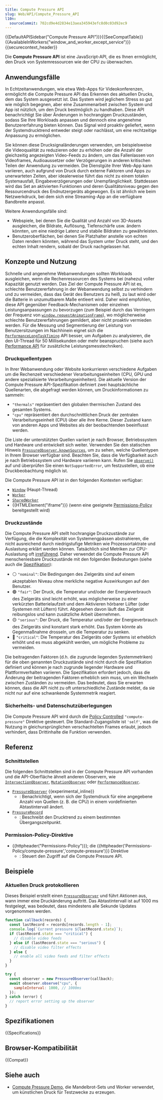 ```yaml
---
title: Compute Pressure API
slug: Web/API/Compute_Pressure_API
l10n:
  sourceCommit: 702cd9e4d2834e13aea345943efc8d0c03d92ec9
---
```


{{DefaultAPISidebar("Compute Pressure API")}}{{SeeCompatTable}}{{AvailableInWorkers("window_and_worker_except_service")}}{{securecontext_header}}

Die **Compute Pressure API** ist eine JavaScript-API, die es Ihnen ermöglicht, den Druck von Systemressourcen wie der CPU zu überwachen.

## Anwendungsfälle

In Echtzeitanwendungen, wie etwa Web-Apps für Videokonferenzen, ermöglicht die Compute Pressure API das Erkennen des aktuellen Drucks, dem das System ausgesetzt ist. Das System wird jeglichem Stress so gut wie möglich begegnen, aber eine Zusammenarbeit zwischen System und App ist nützlich, um den Druck bestmöglich zu handhaben. Diese API benachrichtigt Sie über Änderungen in hochrangigen Druckzuständen, sodass Sie Ihre Workloads anpassen und dennoch eine angenehme Benutzererfahrung bieten können. Das Signal wird proaktiv geliefert, wenn der Systemdrucktrend entweder steigt oder nachlässt, um eine rechtzeitige Anpassung zu ermöglichen.

Sie können diese Drucksignaländerungen verwenden, um beispielsweise die Videoqualität zu reduzieren oder zu erhöhen oder die Anzahl der gleichzeitig angezeigten Video-Feeds zu ändern, um das Fallenlassen von Videoframes, Audioaussetzer oder Verzögerungen in anderen kritischen Teilen der Anwendung zu vermeiden. Die Dienstgüte Ihrer Web-App kann variieren, auch aufgrund von Druck durch externe Faktoren und Apps zu unerwarteten Zeiten, aber idealerweise führt das nicht zu einem totalen Systemausfall, Eingabeverzögerungen oder Unempfänglichkeit. Stattdessen wird das Set an aktivierten Funktionen und deren Qualitätsniveau gegen den Ressourcendruck des Endnutzergeräts abgewogen. Es ist ähnlich wie beim Netzwerkdruck, bei dem sich eine Streaming-App an die verfügbare Bandbreite anpasst.

Weitere Anwendungsfälle sind:

- Webspiele, bei denen Sie die Qualität und Anzahl von 3D-Assets ausgleichen, die Bildrate, Auflösung, Tiefenschärfe usw. ändern könnten, um eine niedrige Latenz und stabile Bildraten zu gewährleisten.
- Benutzeroberflächen, bei denen Sie Platzhalter anstelle von echten Daten rendern könnten, während das System unter Druck steht, und den echten Inhalt rendern, sobald der Druck nachgelassen hat.

## Konzepte und Nutzung

Schnelle und angenehme Webanwendungen sollten Workloads ausgleichen, wenn die Rechenressourcen des Systems bei (nahezu) voller Kapazität genutzt werden. Das Ziel der Compute Pressure API ist es, schlechte Benutzererfahrung in der Webanwendung selbst zu verhindern und zu vermeiden, dass das Gerät des Benutzers zu heiß, zu laut wird oder die Batterie in unzumutbarem Maße entleert wird. Daher wird empfohlen, diese API gegenüber Feedback-Mechanismen oder einzelnen Leistungsanpassungen zu bevorzugen (zum Beispiel durch das Verringern der Frequenz von [`window.requestAnimationFrame`](/de/docs/Web/API/Window/requestAnimationFrame)), wo möglicherweise schlechte Benutzererfahrungen gemildert, aber nicht proaktiv vermieden werden. Für die Messung und Segmentierung der Leistung von Benutzersitzungen im Nachhinein eignet sich die [`PerformanceLongTaskTiming`](/de/docs/Web/API/PerformanceLongTaskTiming) API besser, um Aufgaben zu analysieren, die den UI-Thread für 50 Millisekunden oder mehr beanspruchen (siehe auch [Performance API](/de/docs/Web/API/Performance_API) für zusätzliche Leistungsmesstechniken).

### Druckquellentypen

In Ihrer Webanwendung oder Website konkurrieren verschiedene Aufgaben um die Rechenzeit verschiedener Verarbeitungseinheiten (CPU, GPU und andere spezialisierte Verarbeitungseinheiten). Die aktuelle Version der Compute Pressure API-Spezifikation definiert zwei hauptsächliche Quellenarten, die abgefragt werden können, um Druckinformationen zu sammeln:

- `"thermals"` repräsentiert den globalen thermischen Zustand des gesamten Systems.
- `"cpu"` repräsentiert den durchschnittlichen Druck der zentralen Verarbeitungseinheit (CPU) über alle ihre Kerne. Dieser Zustand kann von anderen Apps und Websites als der beobachtenden beeinflusst werden.

Die Liste der unterstützten Quellen variiert je nach Browser, Betriebssystem und Hardware und entwickelt sich weiter. Verwenden Sie den statischen Hinweis [`PressureObserver.knownSources`](/de/docs/Web/API/PressureObserver/knownSources_static), um zu sehen, welche Quellentypen in Ihrem Browser verfügbar sind. Beachten Sie, dass die Verfügbarkeit auch je nach Betriebssystem und Hardware variieren kann. Rufen Sie [`observe()`](/de/docs/Web/API/PressureObserver/observe) auf und überprüfen Sie einen `NotSupportedError`, um festzustellen, ob eine Druckbeobachtung möglich ist.

Die Compute Pressure API ist in den folgenden Kontexten verfügbar:

- [`Window`](/de/docs/Web/API/Window) (Haupt-Thread)
- [`Worker`](/de/docs/Web/API/Worker)
- [`SharedWorker`](/de/docs/Web/API/SharedWorker)
- {{HTMLElement("iframe")}} (wenn eine geeignete [Permissions-Policy](/de/docs/Web/HTTP/Reference/Headers/Permissions-Policy/compute-pressure) bereitgestellt wird)

### Druckzustände

Die Compute Pressure API stellt hochrangige Druckzustände zur Verfügung, die die Komplexität von Systemengpässen abstrahieren, die nicht ausreichend durch niedrigstufige Metriken wie Prozessortaktrate und Auslastung erklärt werden können. Tatsächlich sind Metriken zur CPU-Auslastung oft [irreführend](https://www.brendangregg.com/blog/2017-05-09/cpu-utilization-is-wrong.html). Daher verwendet die Compute Pressure API menschenlesbare Druckzustände mit den folgenden Bedeutungen (siehe auch die [Spezifikation](https://w3c.github.io/compute-pressure/#pressure-states)):

- ⚪ `"nominal"`: Die Bedingungen des Zielgeräts sind auf einem akzeptablen Niveau ohne merkliche negative Auswirkungen auf den Benutzer.
- 🟢 `"fair"`: Der Druck, die Temperatur und/oder der Energieverbrauch des Zielgeräts sind leicht erhöht, was möglicherweise zu einer verkürzten Batterielaufzeit und dem Aktivieren hörbarer Lüfter (oder Systemen mit Lüftern) führt. Abgesehen davon läuft das Zielgerät reibungslos und kann zusätzliche Arbeit übernehmen.
- 🟡 `"serious"`: Der Druck, die Temperatur und/oder der Energieverbrauch des Zielgeräts sind konstant stark erhöht. Das System könnte als Gegenmaßnahme drosseln, um die Temperatur zu senken.
- 🔴 `"critical"`: Die Temperatur des Zielgeräts oder Systems ist erheblich erhöht und es muss abgekühlt werden, um mögliche Probleme zu vermeiden.

Die beitragenden Faktoren (d.h. die zugrunde liegenden Systemmetriken) für die oben genannten Druckzustände sind nicht durch die Spezifikation definiert und können je nach zugrunde liegender Hardware und Plattformverhalten variieren. Die Spezifikation erfordert jedoch, dass die Änderung der beitragenden Faktoren erheblich sein muss, um ein Wechseln zwischen Zuständen zu vermeiden. Das bedeutet, dass Sie erwarten können, dass die API nicht zu oft unterschiedliche Zustände meldet, da sie nicht nur auf eine schwankende Systemmetrik reagiert.

### Sicherheits- und Datenschutzüberlegungen

Die Compute Pressure API wird durch die [Policy Controlled](/de/docs/Web/HTTP/Guides/Permissions_Policy) `"compute-pressure"` Direktive gesteuert. Die Standard-Zugangsliste ist `'self'`, was die Nutzung in gleichursprünglichen verschachtelten Frames erlaubt, jedoch verhindert, dass Drittinhalte die Funktion verwenden.

## Referenz

### Schnittstellen

Die folgenden Schnittstellen sind in der Compute Pressure API vorhanden und die API-Oberfläche ähnelt anderen Observern, wie [`IntersectionObserver`](/de/docs/Web/API/IntersectionObserver), [`MutationObserver`](/de/docs/Web/API/MutationObserver) oder [`PerformanceObserver`](/de/docs/Web/API/PerformanceObserver).

- [`PressureObserver`](/de/docs/Web/API/PressureObserver) {{experimental_inline}}
  - : Benachrichtigt, wenn sich der Systemdruck für eine angegebene Anzahl von Quellen (z. B. die CPU) in einem vordefinierten Abtastintervall ändert.
- [`PressureRecord`](/de/docs/Web/API/PressureRecord)
  - : Beschreibt den Drucktrend zu einem bestimmten Übergangszeitpunkt.

### Permission-Policy-Direktive

- {{httpheader("Permissions-Policy")}}; die {{httpheader('Permissions-Policy/compute-pressure','compute-pressure')}} Direktive
  - : Steuert den Zugriff auf die Compute Pressure API.

## Beispiele

### Aktuellen Druck protokollieren

Dieses Beispiel erstellt einen [`PressureObserver`](/de/docs/Web/API/PressureObserver) und führt Aktionen aus, wann immer eine Druckänderung auftritt. Das Abtastintervall ist auf 1000 ms festgelegt, was bedeutet, dass mindestens alle Sekunde Updates vorgenommen werden.

```js
function callback(records) {
  const lastRecord = records[records.length - 1];
  console.log(`Current pressure ${lastRecord.state}`);
  if (lastRecord.state === "critical") {
    // disable video feeds
  } else if (lastRecord.state === "serious") {
    // disable video filter effects
  } else {
    // enable all video feeds and filter effects
  }
}

try {
  const observer = new PressureObserver(callback);
  await observer.observe("cpu", {
    sampleInterval: 1000, // 1000ms
  });
} catch (error) {
  // report error setting up the observer
}
```

## Spezifikationen

{{Specifications}}

## Browser-Kompatibilität

{{Compat}}

## Siehe auch

- [Compute Pressure Demo](https://w3c.github.io/compute-pressure/demo/), die Mandelbrot-Sets und Worker verwendet, um künstlichen Druck für Testzwecke zu erzeugen.
